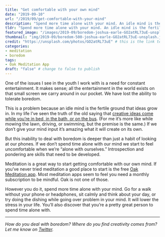 ```yaml
---
title: "Get comfortable with your own mind"
date: "2019-09-10"
url: "/2019/09/get-comfortable-with-your-mind"
description: "Spend more time alone with your mind. An idle mind is the fertile ground ideas grow in."
tldr: "Spend more time alone with your mind. An idle mind is the fertile ground ideas grow in."
featured_image: "/images/2019-09/boredom-joshua-earle-GO2atRL73uE-unsplash.jpg" # default width is 1280, path starts with "img/whatever.ext"
thumbnail: "img/2019-09/boredom-500-joshua-earle-GO2atRL73uE-unsplash.jpeg" # default size should be 500x500, path starts with "img/whatever.ext"
credit: "https://unsplash.com/photos/GO2atRL73uE" # this is the link to the page the image came from 
categories:
- meditation
- boredom
tags: 
- Oak Meditation App
draft: "false" # change to false to publish
---
```


One of the issues I see in the youth I work with is a need for constant entertainment. It makes sense; all the entertainment in the world exists on that small screen we carry around in our pocket. We have lost the ability to tolerate boredom.

This is a problem because an idle mind is the fertile ground that ideas grow in. In my life I’ve seen the truth of the old saying that [creative ideas come while you’re in bed, in the bath, or on the bus](https://www.theatlantic.com/notes/2015/11/there-is-a-creative-purpose-to-daydreaming-even-boredom/417183/).  (For me it’s more like while mowing the lawn, driving, or swimming, but the premise is the same.) If we don’t give your mind input it’s amazing what it will create on its own.

But this inability to deal with boredom is deeper than just a habit of looking at our phones. If we don’t spend time alone with our mind we start to feel uncomfortable when we’re “alone with ourselves.” Introspection and pondering are skills that need to be developed. 

Meditation is a great way to start getting comfortable with our own mind. If you’ve never tried meditation a good place to start is the free [Oak Meditation app](https://www.oakmeditation.com/). Most meditation apps seem to feel you need a monthly subscription to be mindful. Oak is not one of those.

However you do it, spend more time alone with your mind. Go for a walk without your phone or headphones, sit calmly and think about your day, or try doing the dishing while going over  problem in your mind. It will lower the stress in your life. You’ll also discover that you’re a pretty great person to spend time alone with.

---

*How do you deal with boredom? Where do you find creativity comes from? Let me know on [Twitter](https://twitter.com/adamtervort/).*